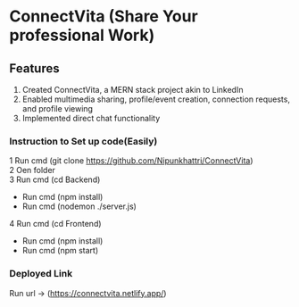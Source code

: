 # ConnectVita (Share Your professional Work)

## Features

1) Created ConnectVita, a MERN stack project akin to LinkedIn</br>
2) Enabled multimedia sharing, profile/event creation, connection requests, and profile viewing</br>
3) Implemented direct chat functionality</br>

### Instruction to Set up code(Easily)

1 Run cmd (git clone https://github.com/Nipunkhattri/ConnectVita)</br>
2 Oen folder</br>
3 Run cmd (cd Backend)
<ul>
<li>Run cmd (npm install)</li>
<li>Run cmd (nodemon ./server.js)</li>
</ul>
4 Run cmd (cd Frontend)
<ul>
<li>Run cmd (npm install)</li>
<li>Run cmd (npm start)</li>
</ul>

### Deployed Link

Run url -> (https://connectvita.netlify.app/)
